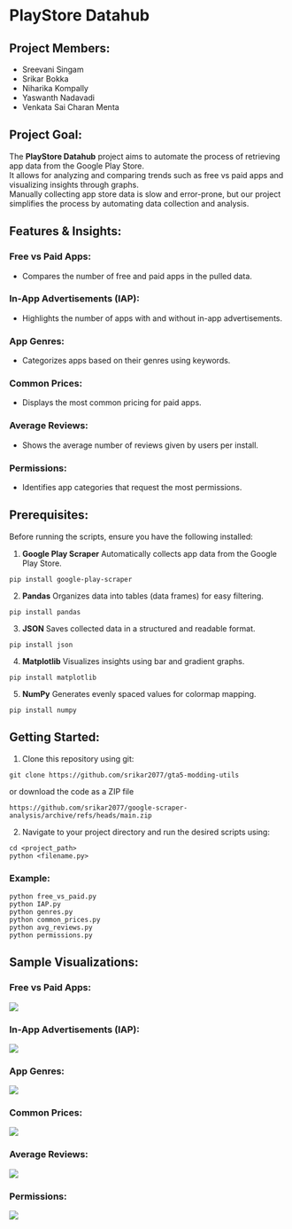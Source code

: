 # PlayStore Datahub

## Project Members:
- Sreevani Singam  
- Srikar Bokka  
- Niharika Kompally  
- Yaswanth Nadavadi  
- Venkata Sai Charan Menta  

## Project Goal:
The **PlayStore Datahub** project aims to automate the process of retrieving app data from the Google Play Store.  
It allows for analyzing and comparing trends such as free vs paid apps and visualizing insights through graphs.  
Manually collecting app store data is slow and error-prone, but our project simplifies the process by automating data collection and analysis.

## Features & Insights:
### Free vs Paid Apps:
- Compares the number of free and paid apps in the pulled data.

### In-App Advertisements (IAP):
- Highlights the number of apps with and without in-app advertisements.

### App Genres:
- Categorizes apps based on their genres using keywords.

### Common Prices:
- Displays the most common pricing for paid apps.

### Average Reviews:
- Shows the average number of reviews given by users per install.

### Permissions:
- Identifies app categories that request the most permissions.

## Prerequisites:
Before running the scripts, ensure you have the following installed:

1. **Google Play Scraper**
Automatically collects app data from the Google Play Store.  

```
pip install google-play-scraper
```

2. **Pandas**
Organizes data into tables (data frames) for easy filtering.

```
pip install pandas
```

3. **JSON**
Saves collected data in a structured and readable format.

```
pip install json
```

4. **Matplotlib**
Visualizes insights using bar and gradient graphs.

```
pip install matplotlib
```

5. **NumPy**
Generates evenly spaced values for colormap mapping.

```
pip install numpy
```

## Getting Started:
1. Clone this repository using git:  
```
git clone https://github.com/srikar2077/gta5-modding-utils
```

or download the code as a ZIP file
```
https://github.com/srikar2077/google-scraper-analysis/archive/refs/heads/main.zip
```

2. Navigate to your project directory and run the desired scripts using:

```
cd <project_path>
python <filename.py>
```

### Example:
```
python free_vs_paid.py
python IAP.py
python genres.py
python common_prices.py
python avg_reviews.py
python permissions.py
```

## Sample Visualizations:
### Free vs Paid Apps:
![](images/free_vs_paid.png)
### In-App Advertisements (IAP):
![](images/IAP.png)
### App Genres:
![](images/genres.png)
### Common Prices:
![](images/common_prices.png)
### Average Reviews:
![](images/avg_reviews.png)
### Permissions:
![](images/permissions.png)
